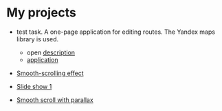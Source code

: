 # My projects

- test task. A one-page application for editing routes. The Yandex maps library is used.
	- open [description](https://github.com/Vlad-Pischaeff/my-resume/blob/main/qt-js.pdf)
	- [application](https://vlad-pischaeff.github.io/ymaps-react-ee/)

- [Smooth-scrolling effect](https://vlad-pischaeff.github.io/smooth-scroll/)

- [Slide show 1](https://vlad-pischaeff.github.io/image-effect-1/)

- [Smooth scroll with parallax](https://vlad-pischaeff.github.io/smooth-scroll-parallax/)
